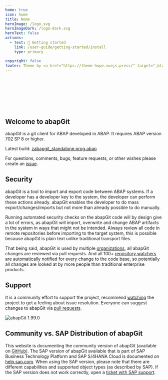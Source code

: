 ```yaml
---
home: true
icon: home
title: Home
heroImage: /logo.svg
heroImageDark: /logo-dark.svg
heroText: false
actions:
  - text: 🚀 Getting started
    link: /user-guide/getting-started/install
    type: primary

copyright: false
footer: Theme by <a href="https://theme-hope.vuejs.press/" target="_blank">VuePress Theme Hope</a> | Copyright © 2017-present abapGit
---
```


<div style="height:100px"></div>

## Welcome to abapGit

abapGit is a git client for ABAP developed in ABAP. It requires ABAP version 702 SP 8 or higher.

Latest build: <a href="https://raw.githubusercontent.com/abapGit/build/main/zabapgit_standalone.prog.abap" download>zabapgit_standalone.prog.abap</a>

For questions, comments, bugs, feature requests, or other wishes please create an [issue](https://github.com/abapGit/abapGit/issues).

## Security

abapGit is a tool to import and export code between ABAP systems. If a developer has a developer key to the system, the developer can perform these actions already. abapGit enables the developer to do mass export/changes/imports but not more than already possible to do manually.

Running automated security checks on the abapGit code will by design give a lot of errors, as abapGit will import, overwrite and change ABAP artifacts in the system in ways that might not be intended. Always review all code in remote repositories before importing to the target system, this is possible because abapGit is plain text unlike traditional transport files.

That being said, abapGit is used by multiple [organizations](/user-guide/other/where-used.md), all abapGit changes are reviewed via pull requests. And all 100+ [repository watchers](https://github.com/abapGit/abapGit/watchers) are automatically notified for every change to the code base, so potentially all changes are looked at by more people than traditional enterprise products.

## Support

It is a community effort to support the project, recommend [watching](https://help.github.com/articles/watching-and-unwatching-repositories/) the project to get a feeling about issue resolution. Everyone can suggest changes to abapGit via [pull requests](https://help.github.com/articles/about-pull-requests/).

![abapGit 1.99.0](/img/abapgit_1_99_0.png)

## Community vs. SAP Distribution of abapGit

This website is documenting the community version of abapGit (available on [GitHub](https://github.com/abapGit/abapGit)). The SAP version of abapGit available that is part of SAP Business Technology Platform and SAP S/4HANA Cloud is documented on [help.sap.com](https://help.sap.com/docs/BTP/65de2977205c403bbc107264b8eccf4b/d62ed9d54a764c53990f25f0ab6c27f9.html). When using the SAP version, please note that there are different capabilities and supported object types (as described by SAP). If the SAP version does not work correctly, open a [ticket with SAP support](https://me.sap.com/servicessupport/cases).
